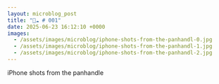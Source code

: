 ```yaml
---
layout: microblog_post
title: "🔵☁️ # 001"
date: 2025-06-23 16:12:10 +0000
images:
  - /assets/images/microblog/iphone-shots-from-the-panhandl-0.jpg
  - /assets/images/microblog/iphone-shots-from-the-panhandl-1.jpg
  - /assets/images/microblog/iphone-shots-from-the-panhandl-2.jpg
---
```


iPhone shots from the panhandle
